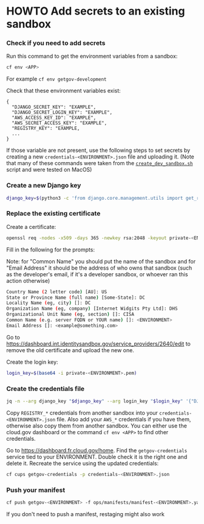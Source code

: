 # HOWTO Add secrets to an existing sandbox


### Check if you need to add secrets
Run this command to get the environment variables from a sandbox:

```sh
cf env <APP>
```
For example `cf env getgov-development`

Check that these environment variables exist:
```
{
  "DJANGO_SECRET_KEY": "EXAMPLE",
  "DJANGO_SECRET_LOGIN_KEY": "EXAMPLE",
  "AWS_ACCESS_KEY_ID": "EXAMPLE",
  "AWS_SECRET_ACCESS_KEY": "EXAMPLE",
  "REGISTRY_KEY": "EXAMPLE,
  ...
}
```

If those variable are not present, use the following steps to set secrets by creating a new `credentials-<ENVIRONMENT>.json` file and uploading it.
(Note that many of these commands were taken from the [`create_dev_sandbox.sh`](../../../ops/scripts/create_dev_sandbox.sh) script and were tested on MacOS)

### Create a new Django key
```sh
django_key=$(python3 -c 'from django.core.management.utils import get_random_secret_key; print(get_random_secret_key())')
```

### Replace the existing certificate 
Create a certificate:
```sh
openssl req -nodes -x509 -days 365 -newkey rsa:2048 -keyout private-<ENVIRONMENT>.pem -out public-<ENVIRONMENT>.crt
```

Fill in the following for the prompts:

Note: for "Common Name" you should put the name of the sandbox and for "Email Address" it should be the address of who owns that sandbox (such as the developer's email, if it's a developer sandbox, or whoever ran this action otherwise)

```sh
Country Name (2 letter code) [AU]: US
State or Province Name (full name) [Some-State]: DC
Locality Name (eg, city) []: DC
Organization Name (eg, company) [Internet Widgits Pty Ltd]: DHS
Organizational Unit Name (eg, section) []: CISA
Common Name (e.g. server FQDN or YOUR name) []: <ENVIRONMENT>
Email Address []: <example@something.com>
```
Go to https://dashboard.int.identitysandbox.gov/service_providers/2640/edit to remove the old certificate and upload the new one. 

Create the login key:
```sh
login_key=$(base64 -i private-<ENVIRONMENT>.pem)
```

### Create the credentials file
```sh
jq -n --arg django_key "$django_key" --arg login_key "$login_key" '{"DJANGO_SECRET_KEY":$django_key,"DJANGO_SECRET_LOGIN_KEY":$login_key}' > credentials-<ENVIRONMENT>.json
```

Copy `REGISTRY_*` credentials from another sandbox into your `credentials-<ENVIRONMENT>.json` file.  Also add your `AWS_*` credentials if you have them, otherwise also copy them from another sandbox. You can either use the cloud.gov dashboard or the command `cf env <APP>` to find other credentials.

Go to https://dashboard.fr.cloud.gov/home.  Find the `getgov-credentials` service tied to your ENVIRONMENT. Double check it is the right one and delete it. Recreate the service using the updated credentials:
```sh
cf cups getgov-credentials -p credentials-<ENVIRONMENT>.json
```

### Push your manifest

```sh
cf push getgov-<ENVIRONMENT> -f ops/manifests/manifest-<ENVIRONMENT>.yaml
```

If you don't need to push a manifest, restaging might also work